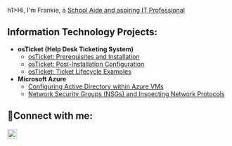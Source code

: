 h1>Hi, I'm Frankie, a <a href="https://www.linkedin.com/in/frankie-bobb-8a0a6127a/">School Aide and aspiring IT Professional</a></h1>

<h2> Information Technology Projects:</h2>

- <b>osTicket (Help Desk Ticketing System)</b>
  - [osTicket: Prerequisites and Installation](https://github.com/frankiebobb/osticket-prereqs)
  - [osTicket: Post-Installation Configuration](https://github.com/frankiebobb/post-install-config)
  - [osTicket: Ticket Lifecycle Examples](https://github.com/frankiebobb/ticket-lifecycle)
- <b>Microsoft Azure</b>
  - [Configuring Active Directory within Azure VMs](https://github.com/joshmadakoredmonds/configure-ad)
  - [Network Security Groups (NSGs) and Inspecting Network Protocols](https://github.com/frankiebobb/azure-network-protocols)

<h2>🤳Connect with me:</h2>

[<img align="left" alt="Josh | LinkedIn" width="22px" src="https://www.linkedin.com/in/frankie-bobb-8a0a6127a/" />][linkedin]


[linkedin]: https://www.linkedin.com/in/frankie-bobb-8a0a6127a/
